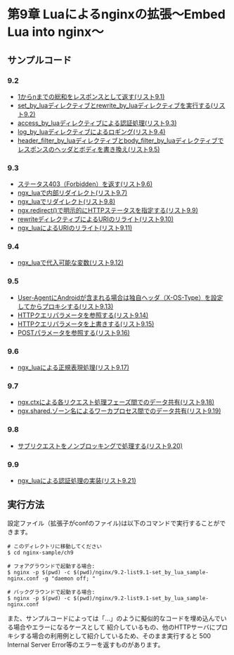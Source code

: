 # 第9章 Luaによるnginxの拡張～Embed Lua into nginx～

## サンプルコード

### 9.2

- [1からnまでの総和をレスポンスとして返す(リスト9.1)](nginx/9.2-list9.1-set_by_lua_sample-nginx.conf)
- [set_by_luaディレクティブとrewrite_by_luaディレクティブを実行する(リスト9.2)](nginx/9.2-list9.2-set_by_lua_and_rewrite_by_lua-nginx.conf)
- [access_by_luaディレクティブによる認証処理(リスト9.3)](nginx/9.2-list9.3-access_by_lua_sample-nginx.conf)
- [log_by_luaディレクティブによるロギング(リスト9.4)](nginx/9.2-list9.4-logging_with_log_by_lua-nginx.conf)
- [header_filter_by_luaディレクティブとbody_filter_by_luaディレクティブでレスポンスのヘッダとボディを書き換え(リスト9.5)](nginx/9.2-list9.5-header_and_body_filter_by_lua_sample-nginx.conf)

### 9.3

- [ステータス403（Forbidden）を返す(リスト9.6)](nginx/9.3-list9.6-return403-nginx.conf)
- [ngx_luaで内部リダイレクト(リスト9.7)](nginx/9.3-list9.7-internal_redirect_with_ngx_lua-nginx.conf)
- [ngx_luaでリダイレクト(リスト9.8)](nginx/9.3-list9.8-redirect_with_ngx_lua-nginx.conf)
- [ngx.redirect()で明示的にHTTPステータスを指定する(リスト9.9)](lua/9.3-list9.9-ngx.redirect.lua)
- [rewriteディレクティブによるURIのリライト(リスト9.10)](nginx/9.3-list9.10-rewrite-nginx.conf)
- [ngx_luaによるURIのリライト(リスト9.11)](nginx/9.3-list9.11-rewrite_with_ngx_lua-nginx.conf)

### 9.4

- [ngx_luaで代入可能な変数(リスト9.12)](nginx/9.4-list9.12-ngx.var-nginx.conf)

### 9.5

- [User-AgentにAndroidが含まれる場合は独自ヘッダ（X-OS-Type）を設定してからプロキシする(リスト9.13)](nginx/9.5-list9.13-request_header_manipulation-nginx.conf)
- [HTTPクエリパラメータを参照する(リスト9.14)](nginx/9.5-list9.14-ngx.req.get_uri_args-nginx.conf)
- [HTTPクエリパラメータを上書きする(リスト9.15)](nginx/9.5-list9.15-ngx.req.set_uri_args-nginx.conf)
- [POSTパラメータを参照する(リスト9.16)](nginx/9.5-list9.16-ngx.req.get_post_args-nginx.conf)

### 9.6

- [ngx_luaによる正規表現処理(リスト9.17)](lua/9.6-list9.17-ngx.re.match.lua)

### 9.7

- [ngx.ctxによる各リクエスト処理フェーズ間でのデータ共有(リスト9.18)](nginx/9.7-list9.18-ngx.ctx-nginx.conf)
- [ngx.shared.ゾーン名によるワーカプロセス間でのデータ共有(リスト9.19)](nginx/9.7-list9.19-ngx.shared.zone-nginx.conf)

### 9.8

- [サブリクエストをノンブロッキングで処理する(リスト9.20)](nginx/9.8-list9.20-ngx.location.capture-nginx.conf)

### 9.9

- [ngx_luaによる認証処理の実装(リスト9.21)](nginx/9.9-list9.21-sample-nginx.conf)

## 実行方法

設定ファイル（拡張子がconfのファイル)は以下のコマンドで実行することができます。

```
# このディレクトリに移動してください
$ cd nginx-sample/ch9

# フォアグラウンドで起動する場合:
$ nginx -p $(pwd) -c $(pwd)/nginx/9.2-list9.1-set_by_lua_sample-nginx.conf -g "daemon off; "

# バックグラウンドで起動する場合:
$ nginx -p $(pwd) -c $(pwd)/nginx/9.2-list9.1-set_by_lua_sample-nginx.conf
```

また、サンプルコードによっては「...」のように擬似的なコードを埋め込んでいる場合やエラーになるケースとして
紹介しているもの、他のHTTPサーバにプロキシする場合の利用例として紹介しているため、そのまま実行すると
500 Internal Server Error等のエラーを返すものがあります。
